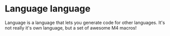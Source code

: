 # Language language

Language is a language that lets you generate code for other languages. It's not really it's own language, but a set of awesome M4 macros!
